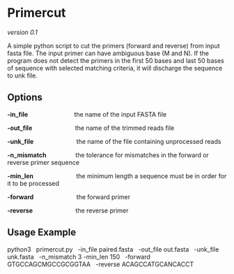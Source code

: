 # Primercut 
*version 0.1*

A simple python script to cut the primers (forward and reverse) from input fasta file. The input primer can have ambiguous base (M and N). If the program does not detect the primers in the first 50 bases and last 50 bases of sequence with selected matching criteria, it will discharge the sequence to unk file.  


## Options

__-in_file__  &nbsp; &nbsp; &nbsp; &nbsp; &nbsp; &nbsp; &nbsp; &nbsp; &nbsp; &nbsp; &nbsp; &nbsp; &nbsp; the name of the input FASTA file

__-out_file__ &nbsp; &nbsp; &nbsp; &nbsp; &nbsp; &nbsp; &nbsp; &nbsp; &nbsp; &nbsp; &nbsp; &nbsp; the name of the trimmed reads file

__-unk_file__ &nbsp; &nbsp; &nbsp; &nbsp; &nbsp; &nbsp; &nbsp; &nbsp; &nbsp; &nbsp; &nbsp; &nbsp; the name of the file containing unprocessed reads

__-n_mismatch__ &nbsp; &nbsp; &nbsp; &nbsp; &nbsp; &nbsp; &nbsp; &nbsp; the tolerance for mismatches in the forward or reverse primer sequence

__-min_len__ &nbsp; &nbsp; &nbsp; &nbsp; &nbsp; &nbsp; &nbsp; &nbsp; &nbsp; &nbsp; &nbsp; &nbsp; the minimum length a sequence must be in order for it to be processed

__-forward__ &nbsp; &nbsp; &nbsp; &nbsp; &nbsp; &nbsp; &nbsp; &nbsp; &nbsp; &nbsp; &nbsp; &nbsp; the forward primer

__-reverse__ &nbsp; &nbsp; &nbsp; &nbsp; &nbsp; &nbsp; &nbsp; &nbsp; &nbsp; &nbsp; &nbsp; &nbsp; the reverse primer

## Usage Example 

python3 &nbsp; primercut.py &nbsp; -in_file paired.fasta &nbsp; -out_file out.fasta &nbsp; -unk_file unk.fasta &nbsp; -n_mismatch 3 -min_len 150 &nbsp; -forward GTGCCAGCMGCCGCGGTAA &nbsp; -reverse ACAGCCATGCANCACCT
